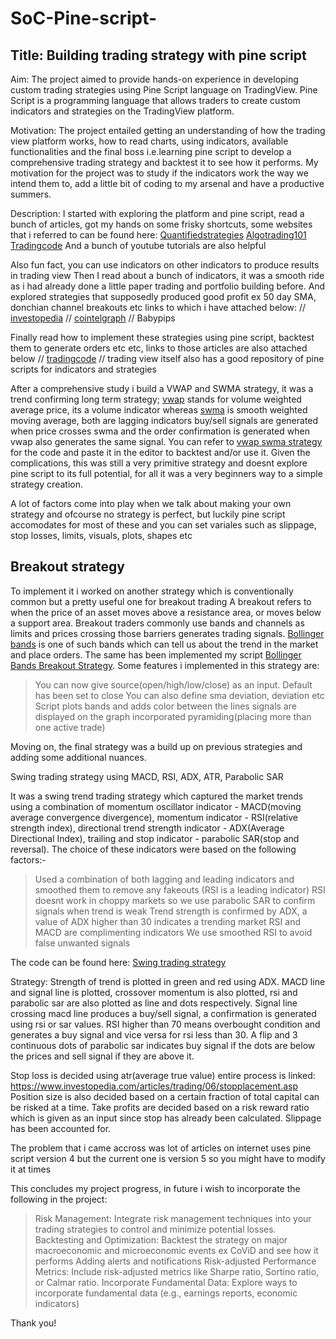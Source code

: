 # SoC-Pine-script-


Title: Building trading strategy with pine script
-

Aim: The project aimed to provide hands-on experience in developing custom trading strategies using Pine Script language on TradingView. Pine Script is a programming language that allows traders to create custom indicators and strategies on the TradingView platform. 

Motivation: The project entailed getting an understanding of how the trading view platform works, how to read charts, using indicators, available functionalities and the final boss i.e.learning pine script to develop a comprehensive trading strategy and backtest it to see how it performs. My motivation for the project was to study if the indicators work the way we intend them to, add a little bit of coding to my arsenal and have a productive summers.

Description: I started with exploring the platform and pine script, read a bunch of articles, got my hands on some frisky shortcuts, some websites that i referred to can be found here: 
[Quantifiedstrategies](https://www.quantifiedstrategies.com/trading-strategies/)
[Algotrading101](https://algotrading101.com/learn/pine-script-tradingview-guide/#:~:text=Pine%20script%20was%20designed%20to,up%20quickly%20and%20notice%20similarities.)
[Tradingcode](https://www.tradingcode.net/tradingview-pine-script-course/)
And a bunch of youtube tutorials are also helpful 

Also fun fact, you can use indicators on other indicators to produce results in trading view
Then I read about a bunch of indicators, it was a smooth ride as i had already done a little paper trading and portfolio building before. 
And explored strategies that supposedly produced good profit ex 50 day SMA, donchian channel breakouts etc links to which i have attached below:
// [investopedia](https://www.investopedia.com/top-7-technical-analysis-tools-4773275)
// [cointelgraph](https://cointelegraph.com/news/3-technical-analysis-strategies-that-help-confirm-winning-trades)
// Babypips

Finally read how to implement these strategies using pine script, backtest them to generate orders etc etc, links to those articles are also attached below 
// [tradingcode](https://www.tradingcode.net/tradingview/example-strategies/)
// trading view itself also has a good repository of pine scripts for indicators and strategies 

After a comprehensive study i build a VWAP and SWMA strategy, it was a trend confirming long term strategy; [vwap](https://navi.com/blog/volume-weighted-average-price/#:~:text=The%20VWAP%20indicator%20shows%20the,enter%20or%20exit%20the%20market.) stands for volume weighted average price, its a volume indicator whereas [swma](https://in.tradingview.com/scripts/swma/) is smooth weighted moving average, both are lagging indicators buy/sell signals are generated when price crosses swma and the order confirmation is generated when vwap also generates the same signal. You can refer to [vwap swma strategy](https://github.com/Vijanxoxo/SoC-Pine-script-/blob/main/vwap%20swma%20strategy) for the code and paste it in the editor to backtest and/or use it. 
Given the complications, this was still a very primitive strategy and doesnt explore pine script to its full potential, for all it was a very beginners way to a simple strategy creation.

A lot of factors come into play when we talk about making your own strategy and ofcourse no strategy is perfect, but luckily pine script accomodates for most of these and you can set variales such as slippage, stop losses, limits, visuals, plots, shapes etc



Breakout strategy
- 

To implement it i worked on another strategy which is conventionally common but a pretty useful one for breakout trading A breakout refers to when the price of an asset moves above a resistance area, or moves below a support area. Breakout traders commonly use bands and channels as limits and prices crossing those barriers generates trading signals. [Bollinger bands](https://www.babypips.com/learn/forex/bollinger-bands) is one of such bands which can tell us about the trend in the market and place orders. The same has been implemented my script [Bollinger Bands Breakout Strategy](bollinger_bands_breakout_strategy.txt). Some features i implemented in this strategy are: 
>You can now give source(open/high/low/close) as an input. Default has been set to close 
>You can also define sma deviation, deviation etc  
>Script plots bands and adds color between the lines
>signals are displayed on the graph 
>incorporated pyramiding(placing more than one active trade)



Moving on, the final strategy was a build up on previous strategies and adding some additional nuances. 

Swing trading strategy using MACD, RSI, ADX, ATR, Parabolic SAR

It was a swing trend trading strategy which captured the market trends using a combination of momentum oscillator indicator - MACD(moving average convergence divergence), momentum indicator - RSI(relative strength index), directional trend strength indicator - ADX(Average Directional Index), trailing and stop indicator - parabolic SAR(stop and reversal). The choice of these indicators were based on the following factors:-
>Used a combination of both lagging and leading indicators and smoothed them to remove any fakeouts (RSI is a leading indicator)
>RSI doesnt work in choppy markets so we use parabolic SAR to confirm signals when trend is weak
>Trend strength is confirmed by ADX, a value of ADX higher than 30 indicates a trending market
>RSI and MACD are complimenting indicators 
>We use smoothed RSI to avoid false unwanted signals

The code can be found here: [Swing trading strategy](initial_swing_trading_strategy.txt)

Strategy: Strength of trend is plotted in green and red using ADX. MACD line and signal line is plotted, crossover momentum is also plotted, rsi and parabolic sar are also plotted as line and dots respectively. Signal line crossing macd line produces a buy/sell signal, a confirmation is generated using rsi or sar values. RSI higher than 70 means overbought condition and generates a buy signal and vice versa for rsi less than 30. A flip and 3 continuous dots of parabolic sar indicates buy signal if the dots are below the prices and sell signal if they are above it. 

Stop loss is decided using atr(average true value) entire process is linked: https://www.investopedia.com/articles/trading/06/stopplacement.asp
Position size is also decided based on a certain fraction of total capital can be risked at a time. 
Take profits are decided based on a risk reward ratio which is given as an input since stop has already been calculated.
Slippage has been accounted for.

The problem that i came accross was lot of articles on internet uses pine script version 4 but the current one is version 5 so you might have to modify it at times


This concludes my project progress, in future i wish to incorporate the following in the project:
>Risk Management: Integrate risk management techniques into your trading strategies to control and minimize potential losses.
>Backtesting and Optimization: Backtest the strategy on major macroeconomic and microeconomic events ex CoViD and see how it performs 
>Adding alerts and notifications
>Risk-adjusted Performance Metrics: Include risk-adjusted metrics like Sharpe ratio, Sortino ratio, or Calmar ratio.
>Incorporate Fundamental Data: Explore ways to incorporate fundamental data (e.g., earnings reports, economic indicators)


Thank you!

